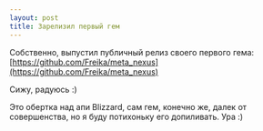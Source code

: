 ```yaml
---
layout: post
title: Зарелизил первый гем
---
```



Собственно, выпустил публичный релиз своего первого гема: [https://github.com/Freika/meta_nexus](https://github.com/Freika/meta_nexus)

Сижу, радуюсь :)

Это обертка над апи Blizzard, сам гем, конечно же, далек от совершенства, но я буду потихоньку его допиливать. Ура :)